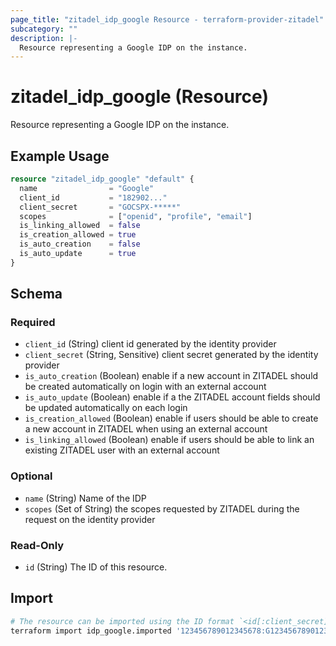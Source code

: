 ```yaml
---
page_title: "zitadel_idp_google Resource - terraform-provider-zitadel"
subcategory: ""
description: |-
  Resource representing a Google IDP on the instance.
---
```


# zitadel_idp_google (Resource)

Resource representing a Google IDP on the instance.

## Example Usage

```terraform
resource "zitadel_idp_google" "default" {
  name                = "Google"
  client_id           = "182902..."
  client_secret       = "GOCSPX-*****"
  scopes              = ["openid", "profile", "email"]
  is_linking_allowed  = false
  is_creation_allowed = true
  is_auto_creation    = false
  is_auto_update      = true
}
```

<!-- schema generated by tfplugindocs -->
## Schema

### Required

- `client_id` (String) client id generated by the identity provider
- `client_secret` (String, Sensitive) client secret generated by the identity provider
- `is_auto_creation` (Boolean) enable if a new account in ZITADEL should be created automatically on login with an external account
- `is_auto_update` (Boolean) enable if a the ZITADEL account fields should be updated automatically on each login
- `is_creation_allowed` (Boolean) enable if users should be able to create a new account in ZITADEL when using an external account
- `is_linking_allowed` (Boolean) enable if users should be able to link an existing ZITADEL user with an external account

### Optional

- `name` (String) Name of the IDP
- `scopes` (Set of String) the scopes requested by ZITADEL during the request on the identity provider

### Read-Only

- `id` (String) The ID of this resource.

## Import

```bash
# The resource can be imported using the ID format `<id[:client_secret]>`, e.g.
terraform import idp_google.imported '123456789012345678:G1234567890123'
```
